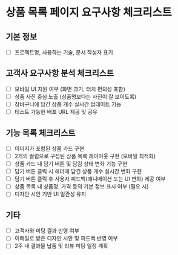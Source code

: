 # 상품 목록 페이지 요구사항 체크리스트

## 기본 정보
- [ ] 프로젝트명, 사용하는 기술, 문서 작성자 표기

## 고객사 요구사항 분석 체크리스트
- [ ] 모바일 UI 지원 여부 (화면 크기, 터치 편의성 포함)
- [ ] 상품 사진 중심 노출 (상품명보다는 사진이 잘 보이도록)
- [ ] 장바구니에 담긴 상품 개수 실시간 업데이트 기능
- [ ] 테스트 가능한 배포 URL 제공 및 공유

## 기능 목록 체크리스트
- [ ] 이미지가 포함된 상품 카드 구현
- [ ] 2개의 컬럼으로 구성된 상품 목록 레이아웃 구현 (모바일 최적화)
- [ ] 상품 카드 내 담기 버튼 및 담김 상태 변화 기능 구현
- [ ] 담기 버튼 클릭 시 헤더에 담긴 상품 개수 실시간 변화 구현
- [ ] 담기 버튼 클릭 후 사용자 피드백(애니메이션 또는 UI 변화) 제공 여부
- [ ] 상품 목록 내 상품명, 가격 등의 기본 정보 표시 여부 (필요 시)
- [ ] 디자인 시안 기반 UI 일관성 유지

## 기타
- [ ] 고객사와 미팅 결과 반영 여부
- [ ] 이메일로 받은 디자인 시안 및 피드백 반영 여부
- [ ] 2주 내 결과물 납품 및 리뷰 미팅 일정 계획

